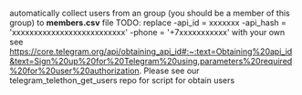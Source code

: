 automatically collect users from an group (you should be a member of this group) to **members.csv** file
TODO:
replace 
-api_id = xxxxxxx
-api_hash = 'xxxxxxxxxxxxxxxxxxxxxxxxxx'
-phone = '+7xxxxxxxxxxx'
with your own
see https://core.telegram.org/api/obtaining_api_id#:~:text=Obtaining%20api_id&text=Sign%20up%20for%20Telegram%20using,parameters%20required%20for%20user%20authorization.
Please see our telegram_telethon_get_users repo for script for obtain users 
